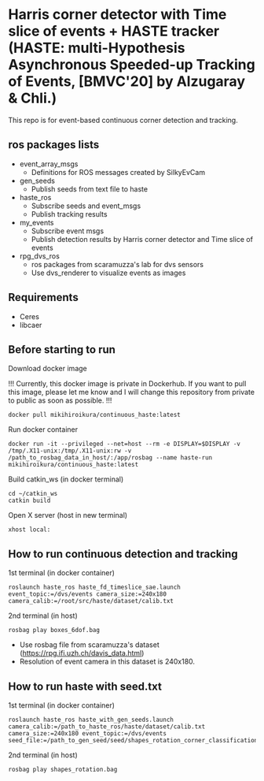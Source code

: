 # Harris corner detector with Time slice of events + HASTE tracker (HASTE: multi-Hypothesis Asynchronous Speeded-up Tracking of Events, [BMVC'20] by Alzugaray & Chli.)

This repo is for event-based continuous corner detection and tracking.

## ros packages lists
- event_array_msgs
  - Definitions for ROS messages created by SilkyEvCam
- gen_seeds
  - Publish seeds from text file to haste
- haste_ros
  - Subscribe seeds and event_msgs
  - Publish tracking results
- my_events
  - Subscribe event msgs
  - Publish detection results by Harris corner detector and Time slice of events
- rpg_dvs_ros
  - ros packages from scaramuzza's lab for dvs sensors
  - Use dvs_renderer to visualize events as images
## Requirements
- Ceres
- libcaer

## Before starting to run
Download docker image

!!! Currently, this docker image is private in Dockerhub. If you want to pull this image, please let me know and I will change this repository from private to public as soon as possible. !!!
```
docker pull mikihiroikura/continuous_haste:latest
```
<!-- Install libraries
```
sudo apt-get install libcaer-dev
``` -->
<!-- Initialize catkin_ws
```
cd ~/
mkdir --parents catkin_ws/src
cd catkin_ws
``` -->
Run docker container
```
docker run -it --privileged --net=host --rm -e DISPLAY=$DISPLAY -v /tmp/.X11-unix:/tmp/.X11-unix:rw -v /path_to_rosbag_data_in_host/:/app/rosbag --name haste-run mikihiroikura/continuous_haste:latest
```
Build catkin_ws (in docker terminal)
```
cd ~/catkin_ws
catkin build
```
Open X server (host in new terminal)
```
xhost local:
```
## How to run continuous detection and tracking
1st terminal (in docker container)
```
roslaunch haste_ros haste_fd_timeslice_sae.launch event_topic:=/dvs/events camera_size:=240x180 camera_calib:=/root/src/haste/dataset/calib.txt
```
2nd terminal (in host)
```
rosbag play boxes_6dof.bag
```
- Use rosbag file from scaramuzza's dataset (https://rpg.ifi.uzh.ch/davis_data.html)
- Resolution of event camera in this dataset is 240x180.

## How to run haste with seed.txt
1st terminal (in docker container)
```
roslaunch haste_ros haste_with_gen_seeds.launch camera_calib:=/path_to_haste_ros/haste/dataset/calib.txt camera_size:=240x180 event_topic:=/dvs/events seed_file:=/path_to_gen_seed/seed/shapes_rotation_corner_classification.txt
```
2nd terminal (in host)
```
rosbag play shapes_rotation.bag 
```
